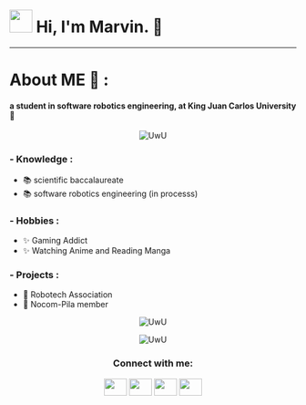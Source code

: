 # <img height="40" src="https://raw.githubusercontent.com/innng/innng/master/assets/kyubey.gif"/>  Hi, I'm Marvin. 👋
______________________________________________________________________________
# About ME 💬 :

####         a student in software robotics engineering, at King Juan Carlos University 	:robot:

<p align="center">
  <img src="https://data.whicdn.com/images/339189855/original.gif" alt="UwU" />
</p>

### - Knowledge :
- 📚 scientific baccalaureate
- 📚 software robotics engineering (in processs)


### - Hobbies : 
- ✨ Gaming Addict
- ✨ Watching Anime and Reading Manga

### - Projects : 
- :space_invader: Robotech Association
- :space_invader: Nocom-Pila member



<!--[![GitHub Streak](http://github-readme-streak-stats.herokuapp.com?user=mpancracio2020&theme=github-dark-blue&hide_border=true)](https://git.io/streak-stats)-->
<p align="center">
  <img src="http://github-readme-streak-stats.herokuapp.com?user=mpancracio2020&theme=github-dark-blue&hide_border=true" alt="UwU" />
</p>

<!--![Alt text](https://spotify-recently-played-readme.vercel.app/api?user=morenito31)-->
<p align="center">
  <img src="https://spotify-recently-played-readme.vercel.app/api?user=morenito31" alt="UwU" />
</p>


<h3 align="center">Connect with me:</h3>
<p align="center">
<a href="https://twitter.com/mrvn________" target="blank"><img align="center" src="https://cdn.jsdelivr.net/npm/simple-icons@3.0.1/icons/twitter.svg" alt="" height="30" width="40" /></a>
<a href="www.linkedin.com/in/mpancracio" target="blank"><img align="center" src="https://cdn.jsdelivr.net/npm/simple-icons@3.0.1/icons/linkedin.svg" alt="" height="30" width="40" /></a>
<a href="https://www.instagram.com/mrvn________/?hl=es" target="blank"><img align="center" src="https://cdn.jsdelivr.net/npm/simple-icons@3.0.1/icons/instagram.svg" alt="" height="30" width="40" /></a>
<a href="https://youtu.be/GCdwKhTtNNw" target="blank"><img align="center" src="https://cdn.jsdelivr.net/npm/simple-icons@3.0.1/icons/youtube.svg" alt="" height="30" width="40" /></a>
</p>
